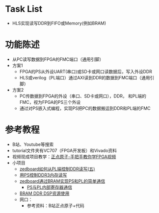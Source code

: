# Task List
- HLS实现读写DDR到FIFO或Memory(例如BRAM)

# 功能陈述
- 从PC读写数据到FPGA的FMC端口（通用引脚）
- 方案1
    - FPGA的PS从外设UART(串口)或SD卡或网口读数据后，写入外设DDR
    - HLS或verilog（PL端口）通过AXI读到DDR的数据到FMC端口（通用引脚）
- 方案2
    - PC传数据到FPGA的外设（串口、SD卡或网口），DDR， 和PL端的FMC，视为FPGA的PS三个外设
    - 通过对PS嵌入式编程，实现PS把PC的数据搬运到DDR和PL端的FMC
# 参考教程
- B站、Youtube等搜索
- tutorial文件夹有VC707（FPGA开发板）和Vivado资料
- 视频现成项目教学：[正点原子-手把手教你学FPGA视频](https://www.bilibili.com/video/BV19A411N7L3/)
- 小项目
    - [zedboard如何从PL端控制DDR读写(五)](https://www.cnblogs.com/christsong/p/5689283.html)
    - [用PS控制DDR3内存读写](https://www.cnblogs.com/geekite/p/5570796.html)
    - [zedboard通过BRAM实现PS和PL的简单通信](https://www.cnblogs.com/wangdaling/p/9912014.html)
        - [PS与PL内部寄存器通信](https://blog.csdn.net/wordwarwordwar/article/details/80841565)
    - [BRAM DDR DSP资源使用](https://www.jianshu.com/p/4ce255f2735e)
    - 网口：
        - 参考资料：B站正点原子+代码